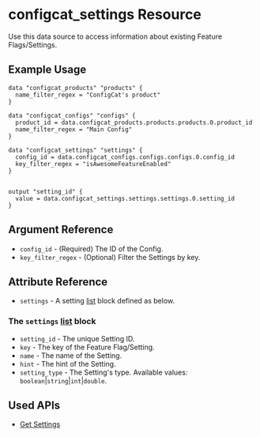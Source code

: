 # configcat_settings Resource

Use this data source to access information about existing Feature Flags/Settings.  

## Example Usage

```hcl
data "configcat_products" "products" {
  name_filter_regex = "ConfigCat's product"
}

data "configcat_configs" "configs" {
  product_id = data.configcat_products.products.products.0.product_id
  name_filter_regex = "Main Config"
}

data "configcat_settings" "settings" {
  config_id = data.configcat_configs.configs.configs.0.config_id
  key_filter_regex = "isAwesomeFeatureEnabled"
}


output "setting_id" {
  value = data.configcat_settings.settings.settings.0.setting_id
}
```

## Argument Reference

* `config_id` - (Required) The ID of the Config.
* `key_filter_regex` - (Optional) Filter the Settings by key.

## Attribute Reference

* `settings` - A setting [list](https://www.terraform.io/docs/configuration/types.html#list-) block defined as below.

### The `settings` [list](https://www.terraform.io/docs/configuration/types.html#list-) block

* `setting_id` - The unique Setting ID.
* `key` - The key of the Feature Flag/Setting.
* `name` - The name of the Setting.
* `hint` - The hint of the Setting.
* `setting_type` - The Setting's type. Available values: `boolean`|`string`|`int`|`double`.

## Used APIs
- [Get Settings](https://api.configcat.com/docs/index.html#operation/get-settings)